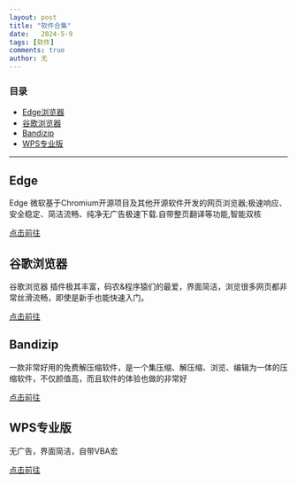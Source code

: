 ```yaml
---
layout: post
title: "软件合集"
date:   2024-5-9
tags: [软件]
comments: true
author: 无
---
```


<!-- more -->

### 目录

- [Edge浏览器](#mulu1)
- [谷歌浏览器](#mulu2)
- [Bandizip](#mulu3)
- [WPS专业版](#mulu4)
---

## Edge<a id="mulu1"></a>

Edge 微软基于Chromium开源项目及其他开源软件开发的网页浏览器;极速响应、安全稳定、简洁流畅、纯净无广告极速下载.自带整页翻译等功能,智能双核

<a href="https://www.microsoft.com/zh-cn/edge/download?form=EDGEAB">点击前往</a>

## 谷歌浏览器<a id="mulu2"></a>

谷歌浏览器 插件极其丰富，码农&程序猿们的最爱，界面简洁，浏览很多网页都非常丝滑流畅，即使是新手也能快速入门。

<a href="https://www.microsoft.com/zh-cn/edge/download?form=EDGEAB">点击前往</a>

## Bandizip<a id="mulu3"></a>

一款非常好用的免费解压缩软件，是一个集压缩、解压缩、浏览、编辑为一体的压缩软件，不仅颜值高，而且软件的体验也做的非常好

<a href="https://www.bandisoft.com">点击前往</a>

## WPS专业版<a id="mulu4"></a>

无广告，界面简洁，自带VBA宏

<a href="https://www.ilanzou.com/s/rqCZZKDN">点击前往</a>
